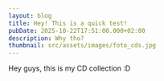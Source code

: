 ```yaml
---
layout: blog
title: Hey! This is a quick test!
pubDate: 2025-10-22T17:51:00.000+02:00
description: Why tho?
thumbnail: src/assets/images/foto_cds.jpg
---
```

Hey guys, this is my CD collection :D
